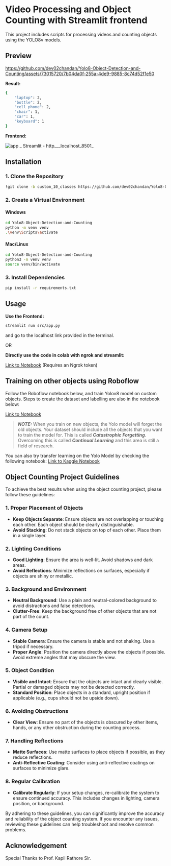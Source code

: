 # Video Processing and Object Counting with Streamlit frontend

This project includes scripts for processing videos and counting objects using the YOLO8v models. 

## Preview


https://github.com/dev02chandan/Yolo8-Object-Detection-and-Counting/assets/73015720/7b04da0f-255a-4de9-9885-8c74d52f1e50

**Result:**
```bash
{
    "laptop": 2,
    "bottle": 2,
    "cell phone": 2,
    "chair": 1,
    "car": 1,
    "keyboard": 1
}
```

**Frontend:**

![app _ Streamlit - http___localhost_8501_](https://github.com/dev02chandan/Yolo8-Object-Detection-and-Counting/assets/73015720/71556e94-ef70-41dd-a95d-f61e123f47bc)


## Installation

### 1. Clone the Repository

```bash
!git clone -b custom_10_classes https://github.com/dev02chandan/Yolo8-Object-Detection-and-Counting.git
```

### 2. Create a Virtual Environment

#### Windows

```bash
cd Yolo8-Object-Detection-and-Counting
python -m venv venv
.\venv\Scripts\activate
```

#### Mac/Linux

```bash
cd Yolo8-Object-Detection-and-Counting
python3 -m venv venv
source venv/bin/activate
```

### 3. Install Dependencies

```bash
pip install -r requirements.txt
```

## Usage

**Use the Frontend:**

```bash
streamlit run src/app.py
```
and go to the localhost link provided in the terminal.

OR 

**Directly use the code in colab with ngrok and streamlit:**

[Link to Notebook](https://colab.research.google.com/drive/12rv6tvAls7hzXeWPkVWCj9GrnIAr8P6_?usp=sharing)
(Requires an Ngrok token)

## Training on other objects using Roboflow

Follow the Roboflow notebook below, and train Yolov8 model on custom objects. 
Steps to create the dataset and labelling are also in the notebook below: 

[Link to Notebook](https://colab.research.google.com/github/roboflow-ai/notebooks/blob/main/notebooks/train-yolov8-object-detection-on-custom-dataset.ipynb#scrollTo=ovQgOj_xSNDg)

> **_NOTE:_**  When you train on new objects, the Yolo model will forget the old objects. Your dataset should include all the objects that you want to train the model for. This is called ***Catastrophic Forgetting***. Overcoming this is called ***Continual Learning*** and this area is still a field of research.

You can also try transfer learning on the Yolo Model by checking the following notebook:
[Link to Kaggle Notebook](https://www.kaggle.com/dev02chandan/transfer-learning-by-freezing-layers-yolov8)

## Object Counting Project Guidelines

To achieve the best results when using the object counting project, please follow these guidelines:

### 1. Proper Placement of Objects
- **Keep Objects Separate**: Ensure objects are not overlapping or touching each other. Each object should be clearly distinguishable.
- **Avoid Stacking**: Do not stack objects on top of each other. Place them in a single layer.

### 2. Lighting Conditions
- **Good Lighting**: Ensure the area is well-lit. Avoid shadows and dark areas.
- **Avoid Reflections**: Minimize reflections on surfaces, especially if objects are shiny or metallic.

### 3. Background and Environment
- **Neutral Background**: Use a plain and neutral-colored background to avoid distractions and false detections.
- **Clutter-Free**: Keep the background free of other objects that are not part of the count.

### 4. Camera Setup
- **Stable Camera**: Ensure the camera is stable and not shaking. Use a tripod if necessary.
- **Proper Angle**: Position the camera directly above the objects if possible. Avoid extreme angles that may obscure the view.

### 5. Object Condition
- **Visible and Intact**: Ensure that the objects are intact and clearly visible. Partial or damaged objects may not be detected correctly.
- **Standard Position**: Place objects in a standard, upright position if applicable (e.g., cups should not be upside down).

### 6. Avoiding Obstructions
- **Clear View**: Ensure no part of the objects is obscured by other items, hands, or any other obstruction during the counting process.

### 7. Handling Reflections
- **Matte Surfaces**: Use matte surfaces to place objects if possible, as they reduce reflections.
- **Anti-Reflective Coating**: Consider using anti-reflective coatings on surfaces to minimize glare.

### 8. Regular Calibration
- **Calibrate Regularly**: If your setup changes, re-calibrate the system to ensure continued accuracy. This includes changes in lighting, camera position, or background.

By adhering to these guidelines, you can significantly improve the accuracy and reliability of the object counting system. If you encounter any issues, reviewing these guidelines can help troubleshoot and resolve common problems.


## Acknowledgement

Special Thanks to Prof. Kapil Rathore Sir.
